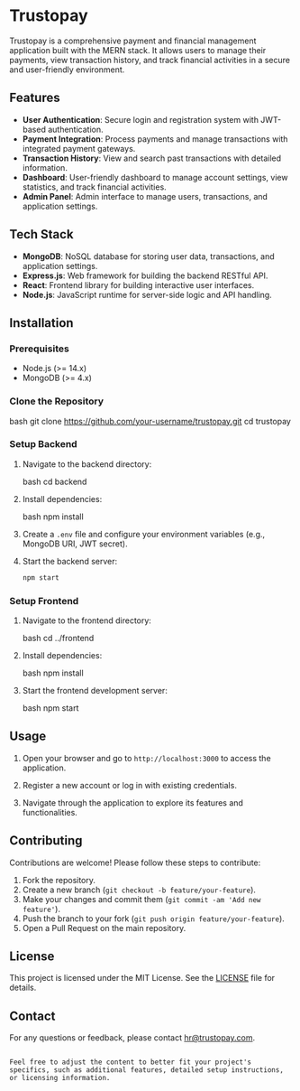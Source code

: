 # Trustopay

Trustopay is a comprehensive payment and financial management application built with the MERN stack. It allows users to manage their payments, view transaction history, and track financial activities in a secure and user-friendly environment.

## Features

- **User Authentication**: Secure login and registration system with JWT-based authentication.
- **Payment Integration**: Process payments and manage transactions with integrated payment gateways.
- **Transaction History**: View and search past transactions with detailed information.
- **Dashboard**: User-friendly dashboard to manage account settings, view statistics, and track financial activities.
- **Admin Panel**: Admin interface to manage users, transactions, and application settings.

## Tech Stack

- **MongoDB**: NoSQL database for storing user data, transactions, and application settings.
- **Express.js**: Web framework for building the backend RESTful API.
- **React**: Frontend library for building interactive user interfaces.
- **Node.js**: JavaScript runtime for server-side logic and API handling.

## Installation

### Prerequisites

- Node.js (>= 14.x)
- MongoDB (>= 4.x)

### Clone the Repository

bash
git clone https://github.com/your-username/trustopay.git
cd trustopay


### Setup Backend

1. Navigate to the backend directory:

    bash
    cd backend
    

2. Install dependencies:

    bash
    npm install
    

3. Create a `.env` file and configure your environment variables (e.g., MongoDB URI, JWT secret).

4. Start the backend server:

    ```bash
    npm start
    ```

### Setup Frontend

1. Navigate to the frontend directory:

    bash
    cd ../frontend
    

2. Install dependencies:

    bash
    npm install
    

3. Start the frontend development server:

    bash
    npm start
    

## Usage

1. Open your browser and go to `http://localhost:3000` to access the application.

2. Register a new account or log in with existing credentials.

3. Navigate through the application to explore its features and functionalities.

## Contributing

Contributions are welcome! Please follow these steps to contribute:

1. Fork the repository.
2. Create a new branch (`git checkout -b feature/your-feature`).
3. Make your changes and commit them (`git commit -am 'Add new feature'`).
4. Push the branch to your fork (`git push origin feature/your-feature`).
5. Open a Pull Request on the main repository.

## License

This project is licensed under the MIT License. See the [LICENSE](LICENSE) file for details.

## Contact

For any questions or feedback, please contact [hr@trustopay.com](mailto:hr@trustopay.com).

```

Feel free to adjust the content to better fit your project's specifics, such as additional features, detailed setup instructions, or licensing information.
